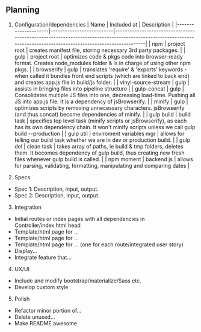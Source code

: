 ## Planning

1. Configuration/dependencies
| Name                | Included at              | Description                                                                                                                                                     |
|---------------------|--------------------------|-----------------------------------------------------------------------------------------------------------------------------------------------------------------|
| npm                 | project root             | creates manifest file, storing necessary 3rd party packages.                                                                                                    |
| gulp                | project root             | optimizes code & pkgs code into browser-ready format. Creates node_modules folder & is in charge of using other npm pkgs.                                       |
| browserify          | gulp                     | translates 'require' & 'exports' keywords - when called it bundles front end scripts (which are linked to back end) and creates app.js file in build/js folder. |
| vinyl-source-stream | gulp                     | assists in bringing files into pipeline structure                                                                                                               |
| gulp-concat         | gulp                     | Consolidates multiple JS files into one, decreasing load-time. Pushing all JS into app.js file. It is a dependency of jsBrowserify.                             |
| minify              | gulp                     | optimizes scripts by removing unnecessary characters. jsBrowserify (and thus concat) become dependencies of minify.                                             |
| gulp build          | build task               | specifies top level task (minify scripts or jsBrowserify), as each has its own dependency chain. It won't minify scripts unless we call gulp build --production |
| gulp util           | enviroment variables mgr | allows for telling our build task whether we are in dev or production build.                                                                                    |
| gulp del            | clean task               | takes array of paths, ie build & tmp folders, deletes them. It becomes dependency of gulp build, thus creating new fresh files whenever gulp build is called.   |
| npm moment            | backend js               | allows for parsing, validating, formatting, manipulating and comparing dates   |

2. Specs
  * Spec 1: Description, input, output.
  * Spec 2: Description, input, output.

3. Integration
  * Initial routes or index pages with all dependencies in Controller/index.html head
  * Template/html page for ...
  * Template/html page for ...
  * Template/html page for ... (one for each route/integrated user story)
  * Display...
  * Integrate feature that...

4. UX/UI
  * Include and modify bootstrap/materialize/Sass etc.
  * Develop custom style

5. Polish
  * Refactor minor portion of...
  * Delete unused...
  * Make README awesome
